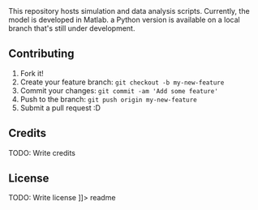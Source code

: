 <snippet>
  <content><![CDATA[
# ${1: Neural Circuit Model for Change-of-Mind and Decision Confidence}

This repository hosts simulation and data analysis scripts.
Currently, the model is developed in Matlab. a Python version is available on a local branch that's still under development.


## Contributing
1. Fork it!
2. Create your feature branch: `git checkout -b my-new-feature`
3. Commit your changes: `git commit -am 'Add some feature'`
4. Push to the branch: `git push origin my-new-feature`
5. Submit a pull request :D

## Credits
TODO: Write credits
## License
TODO: Write license
]]></content>
  <tabTrigger>readme</tabTrigger>
</snippet>